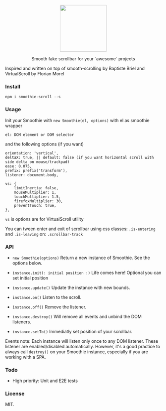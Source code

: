 <p align="center">
  <a href="https://github.com/sndrgb/smoothie">
    <img width="150" src="https://raw.githubusercontent.com/sndrgb/smoothie/master/smoothie.png">
  </a>
  <p align="center">Smooth fake scrollbar for your `awesome` projects</p>
</p>

Inspired and written on top of smooth-scrolling by Baptiste Briel and VirtualScroll by Florian Morel

### Install
```
npm i smoothie-scroll --s
```

### Usage

Init your Smoothie with `new Smoothie(el, options)`  with el as smoothie wrapper

```
el: DOM element or DOM selector
```
and the following options (if you want)
```
orientation: 'vertical',
deltaX: true, || default: false (if you want horizontal scroll with side delta on mouse/trackpad)
ease: 0.075,
prefix: prefix('transform'),
listener: document.body,

vs: {
    limitInertia: false,
    mouseMultiplier: 1,
    touchMultiplier: 1.5,
    firefoxMultiplier: 30,
    preventTouch: true,
},
```

`vs` is options are for VirtualScroll utility

You can tween enter and exit of scrollbar using css classes:
`.is-entering` and `.is-leaving` on:
`.scrollbar-track`

### API
- `new Smoothie(options)`
Return a new instance of Smoothie. See the options below.

- `instance.init(: initial position :)`
Life comes here! 
Optional you can set initial position

- `instance.update()`
Update the instance with new bounds.

- `instance.on()`
Listen to the scroll.

- `instance.off()`
Remove the listener.

- `instance.destroy()`
Will remove all events and unbind the DOM listeners.

- `instance.setTo()`
Immediatly set position of your scrollbar.

Events note:
Each instance will listen only once to any DOM listener. These listener are enabled/disabled automatically. However, it's a good practice to always call `destroy()` on your Smoothie instance, especially if you are working with a SPA.

### Todo
- High priority: Unit and E2E tests

### License
MIT.
